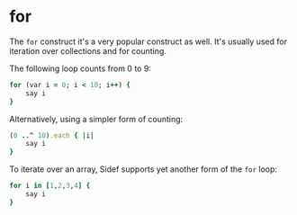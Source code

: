 # for

The `for` construct it's a very popular construct as well. It's usually used for iteration over collections and for counting.

The following loop counts from 0 to 9:

```ruby
for (var i = 0; i < 10; i++) {
    say i
}
```

Alternatively, using a simpler form of counting:

```ruby
(0 ..^ 10).each { |i|
    say i
}
```

To iterate over an array, Sidef supports yet another form of the `for` loop:

```ruby
for i in [1,2,3,4] {
    say i
}
```
